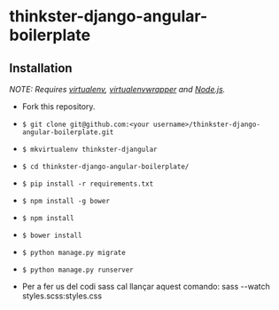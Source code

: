 # thinkster-django-angular-boilerplate

## Installation

*NOTE: Requires [virtualenv](http://virtualenv.readthedocs.org/en/latest/),
[virtualenvwrapper](http://virtualenvwrapper.readthedocs.org/en/latest/) and
[Node.js](http://nodejs.org/).*

* Fork this repository.
* `$ git clone git@github.com:<your username>/thinkster-django-angular-boilerplate.git`
* `$ mkvirtualenv thinkster-djangular`
* `$ cd thinkster-django-angular-boilerplate/`
* `$ pip install -r requirements.txt`
* `$ npm install -g bower`
* `$ npm install`
* `$ bower install`
* `$ python manage.py migrate`
* `$ python manage.py runserver`

* Per a fer us del codi sass cal llançar aquest comando:
sass --watch styles.scss:styles.css